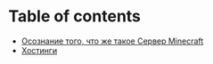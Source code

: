 # Table of contents

* [Осознание того, что же такое Сервер Minecraft](README.md)
* [Хостинги](khostingi.md)
